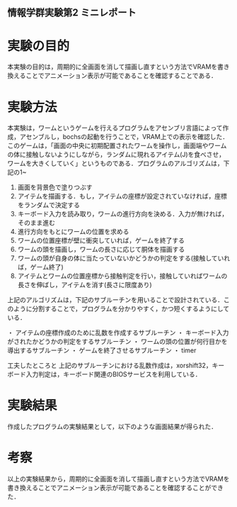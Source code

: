 ## 情報学群実験第2 ミニレポート

# 実験の目的
 本実験の目的は，周期的に全画面を消して描画し直すという方法でVRAMを書き換えることでアニメーション表示が可能であることを確認することである．
 
# 実験方法
 本実験は，ワームというゲームを行えるプログラムをアセンブリ言語によって作成，アセンブルし，bochsの起動を行うことで，VRAM上での表示を確認した．このゲームは，「画面の中央に初期配置されたワームを操作し，画面端やワームの体に接触しないようにしながら，ランダムに現れるアイテム(J)を食べさせ，ワームを大きくしていく」というものである．プログラムのアルゴリズムは，下記の1~

1. 画面を背景色で塗りつぶす
2. アイテムを描画する．もし，アイテムの座標が設定されていなければ，座標をランダムで決定する
3. キーボード入力を読み取り，ワームの進行方向を決める．入力が無ければ，そのまま進む
4. 進行方向をもとにワームの位置を求める
5. ワームの位置座標が壁に衝突していれば，ゲームを終了する
6. ワームの頭を描画し，ワームの長さに応じて胴体を描画する
7. ワームの頭が自身の体に当たっていないかどうかの判定をする(接触していれば，ゲーム終了)
8. アイテムとワームの位置座標から接触判定を行い，接触していればワームの長さを伸ばし，アイテムを消す(長さに限度あり)

 上記のアルゴリズムは，下記のサブルーチンを用いることで設計されている．このように分割することで，プログラムを分かりやすく，かつ短くするようにしている．

・ アイテムの座標作成のために乱数を作成するサブルーチン
・ キーボード入力がされたかどうかの判定をするサブルーチン
・ ワームの頭の位置が何行目かを導出するサブルーチン
・ ゲームを終了させるサブルーチン
・ timer

 工夫したところと
 上記のサブルーチンにおける乱数作成は，xorshift32，キーボード入力判定は，キーボード関連のBIOSサービスを利用している．

 
# 実験結果
 作成したプログラムの実験結果として，以下のような画面結果が得られた．






 
# 考察
 以上の実験結果から，周期的に全画面を消して描画し直すという方法でVRAMを書き換えることでアニメーション表示が可能であることを確認することができた．
